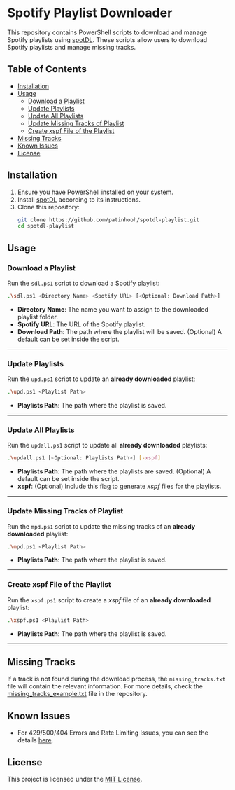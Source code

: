# Spotify Playlist Downloader

This repository contains PowerShell scripts to download and manage Spotify playlists using [spotDL](https://github.com/spotDL/spotify-downloader). These scripts allow users to download Spotify playlists and manage missing tracks.

## Table of Contents

- [Installation](#installation)
- [Usage](#usage)
  - [Download a Playlist](#download-a-playlist)
  - [Update Playlists](#update-playlists)
  - [Update All Playlists](#update-all-playlists)
  - [Update Missing Tracks of Playlist](#update-missing-tracks-of-playlist)
  - [Create xspf File of the Playlist](#create-xspf-file-of-the-playlist)
- [Missing Tracks](#missing-tracks)
- [Known Issues](#known-issues)
- [License](#license)

## Installation

1. Ensure you have PowerShell installed on your system.
2. Install [spotDL](https://github.com/spotDL/spotify-downloader#installation) according to its instructions.
3. Clone this repository:
    ```bash
    git clone https://github.com/patinhooh/spotdl-playlist.git
    cd spotdl-playlist
    ```

## Usage

### Download a Playlist

Run the `sdl.ps1` script to download a Spotify playlist:

```bash
.\sdl.ps1 <Directory Name> <Spotify URL> [<Optional: Download Path>]
```
- **Directory Name**: The name you want to assign to the downloaded playlist folder.
- **Spotify URL**: The URL of the Spotify playlist.
- **Download Path**: The path where the playlist will be saved. (Optional) A default can be set inside the script.

<hr>

### Update Playlists
Run the `upd.ps1` script to update an **already downloaded** playlist:

```bash
.\upd.ps1 <Playlist Path>
```
- **Playlists Path**: The path where the playlist is saved.

<hr>

### Update All Playlists
Run the `updall.ps1` script to update all **already downloaded** playlists:

```bash
.\updall.ps1 [<Optional: Playlists Path>] [-xspf]
```
- **Playlists Path**: The path where the playlists are saved. (Optional) A default can be set inside the script.
- **xspf**: (Optional) Include this flag to generate *xspf* files for the playlists.

<hr>

### Update Missing Tracks of Playlist

Run the `mpd.ps1` script to update the missing tracks of an **already downloaded** playlist:

```bash
.\mpd.ps1 <Playlist Path> 
```
- **Playlists Path**: The path where the playlist is saved.

<hr>

### Create xspf File of the Playlist

Run the `xspf.ps1` script to create a *xspf* file of an **already downloaded** playlist:

```bash
.\xspf.ps1 <Playlist Path> 
```
- **Playlists Path**: The path where the playlist is saved.

<hr>

## Missing Tracks

If a track is not found during the download process, the `missing_tracks.txt` file will contain the relevant information. For more details, check the [missing_tracks_example.txt](missing_tracks_example.txt) file in the repository.

## Known Issues

- For 429/500/404 Errors and Rate Limiting Issues, you can see the details [here](https://github.com/spotDL/spotify-downloader/issues/2142).

## License

This project is licensed under the [MIT License](LICENSE).
